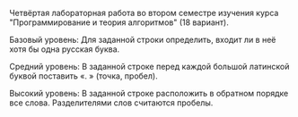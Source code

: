 Четвёртая лабораторная работа во втором семестре изучения курса "Программирование и теория алгоритмов" (18 вариант).

Базовый уровень: Для заданной строки определить, входит ли в неё хотя бы одна русская буква.

Средний уровень: В заданной строке перед каждой большой латинской буквой поставить «. » (точка, пробел).

Высокий уровень: В заданной строке расположить в обратном порядке все слова. Разделителями слов считаются пробелы.